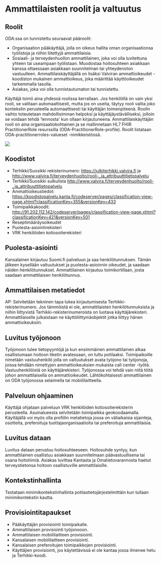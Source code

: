 # Ammattilaisten roolit ja valtuutus

## Roolit
ODA:ssa on tunnistettu seuraavat pääroolit:
* Organisaation pääkäyttäjä, jolla on oikeus hallita oman organisaationsa työlistoja ja niihin liitettyjä ammattilaisia.
* Sosiaali- ja terveydenhuollon ammattilainen, joka voi olla luvitettuna yhteen tai useampaan työlistaan. Muodostaa hoitosuhteen asiakkaan kanssa ottaessaan asiakkaan suunnitelman tai yhteydenoton vastuulleen. 
Ammattilaiskäyttäjällä on lisäksi Valviran ammattioikeudet -koodiston mukainen ammattioikeus, joka määrittää käyttöoikeudet tarkemmalla tasolla.
* Asiakas, joka voi olla tunnistautumaton tai tunnistettu.

Käyttäjä toimii aina yhdessä roolissa kerrallaan. Jos henkilöllä on vain yksi rooli, se valitaan automaattisesti, mutta jos on useita, täytyy rooli valita joko kontekstin perusteella automaattisesti tai käyttäjän toimenpiteenä.
Roolin vaihto toteutetaan mahdollisimman helpoksi ja käyttäjäystävälliseksi, jolloin se voidaan tehdä 'lennosta' kun ollaan kirjautuneena. Ammattilaiskäyttäjän rooli on aina organisaatiokohtainen ja 
se mallinnetaan HL7 FHIR PractitionerRole resurssilla (ODA-PractitionerRole-profile). Roolit listataan ODA-practitionerroles-valueset -nimikkeistössä. 

![](http://www.plantuml.com/plantuml/proxy?src=https://raw.githubusercontent.com/omahoito/rfc/master/ODA-Roles.plantuml?1) 


## Koodistot
* Terhikki/Suosikki rekisterinumero: https://julkiterhikki.valvira.fi ja http://www.valvira.fi/terveydenhuolto/rooli-_ja_attribuuttitietopalvelu
* Terhikki/Suosikki sulkulista http://www.valvira.fi/terveydenhuolto/rooli-_ja_attribuuttitietopalvelu
* Ammattioikeustiedot: https://koodistopalvelu.kanta.fi/codeserver/pages/classification-view-page.xhtml?classificationKey=355&versionKey=433
* Toimipaikkakoodit: http://91.202.112.142/codeserver/pages/classification-view-page.xhtml?classificationKey=421&versionKey=501
* Reseptimääräysoikeudet
* Puolesta-asiointirekisteri
* VRK henkilöiden kotiosoiterekisteri

## Puolesta-asiointi
Kansalainen kirjautuu Suomi.fi palveluun ja saa henkilötunnuksen. Tämän jälkeen kysellään valtuutukset ja puolesta-asioinnin oikeudet, ja saadaan näiden henkilötunnukset.
Ammattilainen kirjautuu toimikortillaan, josta saadaan ammattilaisen henkilötunnus.

## Ammattilaisen metatiedot
AP: Selvitetään tekninen tapa lukea kirjautumisesta Terhikki-rekisterinumero. Jos tämmöistä ei ole, ammattilaisten henkilötunnuksista ja niihin liittyvistä Terhikki-rekisterinumeroista on luotava käyttäjärekisteri.
Ammattilaiselle julkaistaan ne käyttöliittymäobjektit jotka liittyy hänen ammattioikeuksiin.

## Luvitus työjonoon
Työjonoon tulee tietopyyntöjä ja kun ensimmäinen ammattilainen alkaa osallistumaan hoitoon tiketin avatessaan, on tultu potilaaksi.
Toimipaikoille nimetään vastuuhenkilö jolla on valtuutukset avata työjono tai työjonoja, joissa tehdään nimettyjen ammattioikeuksien mukaista call center -työtä. Vastuuhenkilöistä on käyttäjärekisteri. Työjonossa voi tehdä vain niitä töitä johon ammattilaisella on ammattioikeudet.
Lähtökohtaisesti ammattilainen on ODA työjonossa selaimella tai mobiililaitteella.

## Palveluun ohjaaminen
Käyttäjä ohjataan palveluun VRK henkilöiden kotiosoiterekisterin perusteella. Asuinalueesta selvitetään toimipaikka geokoodaamalla. 
Käyttäjällä voi myös olla profiilin metatietoja jossa on väliaikaisia sijainteja, osotteita, preferoituja tuottajaorganisaatioita tai preferoituja ammattilaisia.

## Luvitus dataan
Luvitus dataan perustuu hoitosuhteeseen. Hoitosuhde syntyy, kun ammattilainen osallistuu asiakkaan suunnitelmaan päävastuullisena tai osana hoitotiimiä. Asiakas luvittaa Kantasta ja Omatietovarannosta haetut terveystietonsa hoitoon osallistuville ammattilaisille.

## Kontekstinhallinta
Testataan minimikontekstinhallinta potilastietojärjestelmittäin kun tullaan minimikontekstin kautta.

## Provisiointitapaukset
* Pääkäyttäjän provisiointi toimipaikalle.
* Ammattilaisen provisiointi työjonooon.
* Ammattilaisen mobiililaitteen provisiointi.
* Kansalaisen  mobiililaitteen provisiointi.
* Kansalaisen preferoitujen toimipaikkojen provisiointi.
* Käyttäjien provisiointi, jos käytettävissä ei ole kantaa jossa ilmenee hetu ja Terhikki-koodi.
